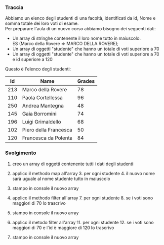 ### Traccia

Abbiamo un elenco degli studenti di una facoltà, identificati da id, Nome e somma totale dei loro voti di esame.  
Per preparare l'aula di un nuovo corso abbiamo bisogno dei seguenti dati:  
- Un array di stringhe contenente il loro nome tutto in maiuscolo.   
ES (Marco della Rovere => MARCO DELLA ROVERE);
- Un array di oggetti "studente" che hanno un totale di voti superiore a 70  
- Un array di oggetti "studente" che hanno un totale di voti superiore a 70 e id superiore a 120  

Questo è l'elenco degli studenti:  

| Id  | Name                  | Grades |
| --- | --------------------- | ------ |
| 213 | Marco della Rovere    | 78     |
| 110 | Paola Cortellessa     | 96     |
| 250 | Andrea Mantegna       | 48     |
| 145 | Gaia Borromini        | 74     |
| 196 | Luigi Grimaldello     | 68     |
| 102 | Piero della Francesca | 50     |
| 120 | Francesca da Polenta  | 84     |

### Svolgimento

1. creo un array di oggetti contenente tutti i dati degli studenti

2. applico il methodo map all'array 
    3. per ogni studente
    4. il nuovo nome sarà uguale al nome studente tutto in maiuscolo
5. stampo in console il nuovo array

6. applico il methodo filter all'array 
    7. per ogni studente
    8. se i voti sono maggiori di 70 lo trascrivo
9. stampo in console il nuovo array

10. applico il metodo filter all'array
    11. per ogni studente
    12. se i voti sono maggiori di 70 e l'id è maggiore di 120 lo trascrivo
13. stampo in console il nuovo array